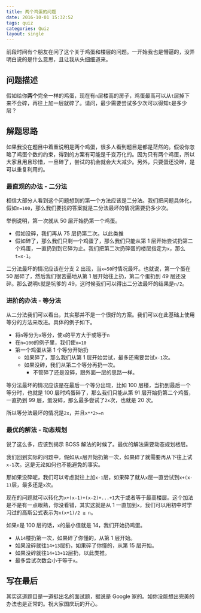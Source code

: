 ```yaml
---
title: 两个鸡蛋的问题
date: 2016-10-01 15:32:52
tags: quiz
categories: Quiz
layout: single
---
```


前段时间有个朋友在问了这个关于鸡蛋和楼层的问题。一开始我也是懵逼的，没弄明白说的是什么意思，且让我从头细细道来。

<!-- more -->

## 问题描述

假如给你**两个**完全一样的鸡蛋，现在有`n`层楼高的房子，鸡蛋最高可以从`t`层掉下来不会碎，再往上加一层就碎了。请问，最少需要尝试多少次可以得知`t`是多少层？

## 解题思路

如果我没在题目中着重说明是两个鸡蛋，很多人看到题目是都是茫然的。假设你忽略了鸡蛋个数的约束，得到的方案有可能是千变万化的。因为只有两个鸡蛋，所以大家且用且珍惜，一旦碎了，尝试的机会就会大大减少。另外，只要蛋还没碎，是可以重复利用的。

### 最直观的办法 - 二分法

相信大部分人看到这个问题想到的第一个方法应该是二分法。我们把问题具体化，假如`n=100`，那么我们要找的答案就是二分法最坏的情况需要扔多少次。

举例说明，第一次就从 50 层开始扔第一个鸡蛋。

- 假如没碎，我们再从 75 层扔第二次。以此类推
- 假如碎了，那么我们只剩一个鸡蛋了，那么我们只能从第 1 层开始尝试扔第二个鸡蛋，一直扔到到它碎为止。我们把第二次扔碎蛋的楼层指定为`x`，那么`t=x-1`。

二分法最坏的情况应该在分支 2 出现，当`x=50`时情况最坏。也就说，第一个蛋在 50 层碎了，然后我们很苦逼地从第 1 层开始往上扔，第二个蛋扔到 49 层还没碎。那么说明`t`就是坑爹的 49，这时候我们可以得出二分法最坏的结果是`n/2`。

### 进阶的办法 - 等分法

从二分法我们可以看出，其实那并不是一个很好的方案。我们可以在此基础上使用等分的方法来改进。具体的例子如下。

- 将`n`等分为`x`等分，使`x`的平方大于或等于`n`
- 在`n=100`的例子里，我们使`x=10`
- 第一个鸡蛋从第 1 个等分开始扔
  - 如果碎了，那么我们从第 1 层开始尝试，最多还需要尝试`x-1`次。
  - 如果没碎，我们从第二个等分再扔一次。
    - 不管碎了还是没碎，跟外面一层的思路一样。

等分法最坏的情况应该是在最后一个等分出现，比如 100 层楼，当扔到最后一个等分时，也就是 100 层时鸡蛋碎了，那么我们只能从第 91 层开始扔第二个鸡蛋，一直扔到 99 层，蛋没碎，那么最多尝试了`2x`次，也就是 20 次。

所以等分法最坏的情况是`2x`，并且`x**2>=n`

### 最优的解法 - 动态规划

说了这么多，应该到揭示 BOSS 解法的时候了。最优的解法需要动态规划楼层。

我们回到实际的问题中，假如从`x`层开始扔第一次，如果碎了就需要再从下往上试`x-1`次。这是无论如何也不能避免的事实。

那如果没碎呢，我们可以考虑就往上加`x-1`层，如果碎了就从`x`层一直尝试到`x+(x-1)`层，最多还是`x`次。

现在的问题就可以转化为`x+(x-1)+(x-2)+...+1`大于或者等于最高楼层。这个加法是不是有一点眼熟，你没看错，其实这就是从 1 一直加到`x`，我们可以用初中时学习过的高斯公式表示为`x(x+1)/2 ≥ n`。

如果`n`是 100 层的话，`x`的最小值就是 14，我们开始扔鸡蛋。

- 从`14`楼扔第一次，如果碎了你懂的，从第 1 层开始。
- 如果没碎就往`14+13`层扔，如果碎了你懂的，从第 15 层开始。
- 如果没碎就往`14+13+12`层扔，以此类推。
- 最多尝试次数会小于等于`x`。

## 写在最后

其实这道题目是一道挺出名的面试题，据说是 Google 家的。如你没能想出完美的办法也是正常的。祝大家国庆玩的开心。
